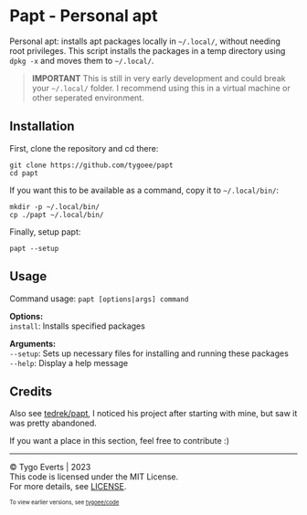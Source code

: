 # Papt - Personal apt

Personal apt: installs apt packages locally in `~/.local/`, without needing root privileges. This script installs the packages in a temp directory using `dpkg -x` and moves them to `~/.local/`.

> **IMPORTANT**
> This is still in very early development and could break your `~/.local/` folder. I recommend using this in a virtual machine or other seperated environment.

## Installation

First, clone the repository and cd there:

    git clone https://github.com/tygoee/papt
    cd papt

If you want this to be available as a command, copy it to `~/.local/bin/`:

    mkdir -p ~/.local/bin/
    cp ./papt ~/.local/bin/

Finally, setup papt:

    papt --setup

## Usage

Command usage: `papt [options|args] command`

**Options:**  
`install`: Installs specified packages

**Arguments:**  
`--setup`: Sets up necessary files for installing and running these packages  
`--help`: Display a help message

## Credits

Also see [tedrek/papt](https://github.com/tedrek/papt), I noticed his project after starting with mine, but saw it was pretty abandoned.

If you want a place in this section, feel free to contribute :)

---

© Tygo Everts | 2023  
This code is licensed under the MIT License.  
For more details, see [LICENSE](/LICENSE).

<sup><sub>To view earlier versions, see [tygoee/code](https://github.com/tygoee/code/blob/main/bash/local_install.sh)</sub></sup>
